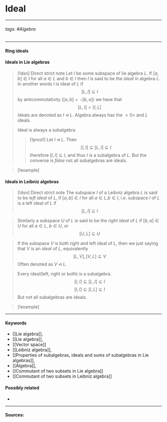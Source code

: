 # Ideal
***
###### tags: #Algebra 
***
#### Ring ideals
>
#### Ideals in Lie algebras

>[!dsn] Direct strict note
>Let $I$ be some subspace of lie algebra $L$. If $[a,b]\in I$ for all $a\in L$ and $b\in I$ then $I$ is said to be the *ideal* in algebra $L$. In another words $I$ is ideal of $L$ if
>$$[L,I]\subseteq I$$
>by anticommutativity ($[a,b]=-[b,a]$) we have that
>$$[L,I]=[I,L]$$
>Ideals are denoted as $I\triangleleft L$. Algebra always has the $<0>$ and $L$ ideals. 

>Ideal is always a subalgebra
>>[!proof]
>>Let $I\triangleleft L$. Then
>>$$[I,I]\subseteq[L,I]\subseteq I$$
>>therefore $[I,I]\subseteq I$, and thus $I$ is a subalgebra of $L$. But the converse is *false* not all subalgebras are ideals. 

>[!example] 
>

#### Ideals in Leibniz algebras
>[!dsn] Direct strict note
>The subspace $I$ of a Leibniz algebra $L$ is said to be *left ideal* of $L$, if $[a,b]\in I$ for all $a\in L$,$b\in I$, i.e. subspace $I$ of $L$ is a left ideal of $L$ if
>$$[L,I]\subseteq I$$

>Similarly a subspace $U$ of $L$ is said to be the *right ideal* of $L$ if $[b,a]\in U$ for all $a\in L$, $b\in U$, or
>$$[U,L]\subseteq U$$

>If the subspace $V$ is both right and left ideal of $L$, then we just saying that $V$ is an *ideal* of $L$, equivalently
>$$[L,V],[V,L]\subseteq V$$
>Often denoted as $V\triangleleft L$.

>Every ideal(left, right or both) is a subalgebra.
>$$[I,I]\subseteq[L,I]\subseteq I$$
>$$[I,I]\subseteq[I,L]\subseteq I$$
>But not all subalgebras are ideals.

>[!example] 
>
***
#### Keywords
- [[Lie algebra]],
- [[Lie algebra]],
- [[Vector space]]
- [[Leibniz algebra]],
- [[Properties of subalgebras, ideals and sums of subalgebras in Lie algebras]],
- [[Algebra]],
- [[Commutant of two subsets in Lie algebra]]
- [[Commutant of two subsets in Leibniz algebra]]
#### Possibly related
- 
***
#### Sources:
